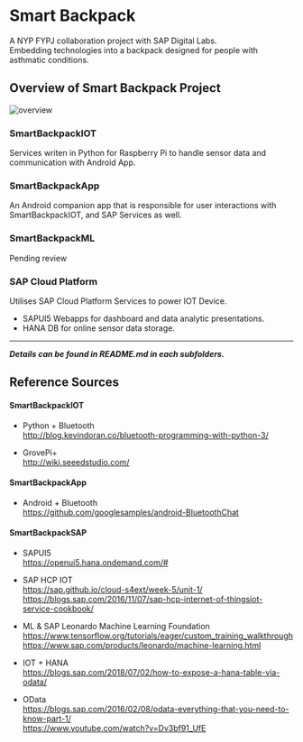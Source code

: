 # Smart Backpack
A NYP FYPJ collaboration project with SAP Digital Labs.  
Embedding technologies into a backpack designed for people with asthmatic conditions.

## Overview of Smart Backpack Project
![overview](https://github.com/c0j0s/SmartBackpack/blob/master/Documents/1_integrated_overview.jpeg)

### SmartBackpackIOT
Services writen in Python for Raspberry Pi to handle sensor data and communication with Android App.

### SmartBackpackApp
An Android companion app that is responsible for user interactions with SmartBackpackIOT, and SAP Services as well.

### SmartBackpackML
Pending review

### SAP Cloud Platform
Utilises SAP Cloud Platform Services to power IOT Device.
- SAPUI5 Webapps for dashboard and data analytic presentations.
- HANA DB for online sensor data storage.

---
___Details can be found in README.md in each subfolders.___

## Reference Sources
#### SmartBackpackIOT
- Python + Bluetooth  
http://blog.kevindoran.co/bluetooth-programming-with-python-3/

- GrovePi+  
http://wiki.seeedstudio.com/

#### SmartBackpackApp
- Android + Bluetooth  
https://github.com/googlesamples/android-BluetoothChat

#### SmartBackpackSAP
- SAPUI5  
https://openui5.hana.ondemand.com/#

- SAP HCP IOT  
https://sap.github.io/cloud-s4ext/week-5/unit-1/  
https://blogs.sap.com/2016/11/07/sap-hcp-internet-of-thingsiot-service-cookbook/

- ML & SAP Leonardo Machine Learning Foundation  
https://www.tensorflow.org/tutorials/eager/custom_training_walkthrough  
https://www.sap.com/products/leonardo/machine-learning.html  

- IOT + HANA  
https://blogs.sap.com/2018/07/02/how-to-expose-a-hana-table-via-odata/

- OData  
https://blogs.sap.com/2016/02/08/odata-everything-that-you-need-to-know-part-1/  
https://www.youtube.com/watch?v=Dv3bf91_UfE